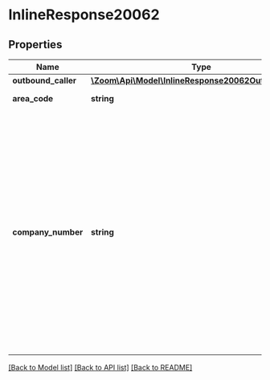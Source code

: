 # InlineResponse20062

## Properties
Name | Type | Description | Notes
------------ | ------------- | ------------- | -------------
**outbound_caller** | [**\Zoom\Api\Model\InlineResponse20062OutboundCaller**](InlineResponse20062OutboundCaller.md) |  | [optional] 
**area_code** | **string** | Area Code of User | [optional] 
**company_number** | **string** | The [company number](https://support.zoom.us/hc/en-us/articles/360028553691) can be used by external callers to reach your phone users (by dialing the main company number and the user&#39;s extension). It can also be used by phone users as their caller ID when making calls. | [optional] 

[[Back to Model list]](../README.md#documentation-for-models) [[Back to API list]](../README.md#documentation-for-api-endpoints) [[Back to README]](../README.md)


